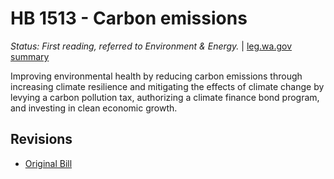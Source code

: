 # HB 1513 - Carbon emissions
*Status: First reading, referred to Environment & Energy.* | [leg.wa.gov summary](https://app.leg.wa.gov/billsummary?BillNumber=1513&Year=2021)

Improving environmental health by reducing carbon emissions through increasing climate resilience and mitigating the effects of climate change by levying a carbon pollution tax, authorizing a climate finance bond program, and investing in clean economic growth.

## Revisions
* [Original Bill](1/)